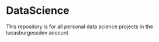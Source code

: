 # DataScience
This repository is for all personal data science projects in the lucasburgessdev account
